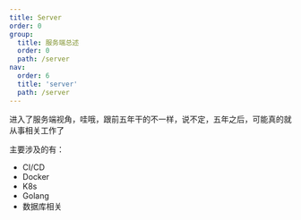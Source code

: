 ```yaml
---
title: Server
order: 0
group:
  title: 服务端总述
  order: 0
  path: /server
nav:
  order: 6
  title: 'server'
  path: /server
---
```


进入了服务端视角，哇哦，跟前五年干的不一样，说不定，五年之后，可能真的就从事相关工作了

主要涉及的有：

- CI/CD
- Docker
- K8s
- Golang
- 数据库相关
